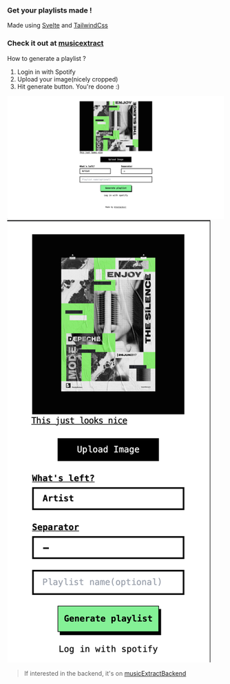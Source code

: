 
### Get your playlists made !

Made using [Svelte](https://svelte.dev/) and [TailwindCss](https://tailwindcss.com/)


### Check it out at [musicextract](https://musicextract.vercel.app/)

How to generate a playlist ?
1. Login in with Spotify
2. Upload your image(nicely cropped)
3. Hit generate button. You're doone :)

![Desktop view](/assets/musicExtractDesktop.png)
![Mobile View](/assets/musicExtractMobile.png)

> If interested in the backend, it's on [musicExtractBackend](https://github.com/restacksyj/musicExtractBackend)